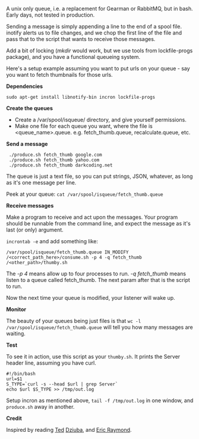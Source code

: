 A unix only queue, i.e. a replacement for Gearman or RabbitMQ, but in bash. Early days, not tested in production.

Sending a message is simply appending a line to the end of a spool file. inotify alerts us to file changes, and we chop the first line of the file and pass that to the script that wants to receive those messages.

Add a bit of locking (_mkdir_ would work, but we use tools from lockfile-progs package), and you have a functional queueing system.

Here's a setup example assuming you want to put urls on your queue - say you want to fetch thumbnails for those urls.

**Dependencies**

    sudo apt-get install libnotify-bin incron lockfile-progs

**Create the queues**

- Create a /var/spool/isqueue/ directory, and give yourself permissions.
- Make one file for each queue you want, where the file is <queue_name>.queue. e.g. fetch_thumb.queue, recalculate.queue, etc.

**Send a message**

     ./produce.sh fetch_thumb google.com
     ./produce.sh fetch_thumb yahoo.com
     ./produce.sh fetch_thumb darkcoding.net

The queue is just a text file, so you can put strings, JSON, whatever, as long as it's one message per line.

Peek at your queue: `cat /var/spool/isqueue/fetch_thumb.queue`

**Receive messages**

Make a program to receive and act upon the messages. Your program should be runnable from the command line, and expect the message as it's last (or only) argument.

`incrontab -e` and add something like:

    /var/spool/isqueue/fetch_thumb.queue IN_MODIFY /<correct_path_here>/consume.sh -p 4 -q fetch_thumb /<other_path>/thumby.sh

The _-p 4_ means allow up to four processes to run. _-q fetch_thumb_ means listen to a queue called fetch_thumb. The next param after that is the script to run.

Now the next time your queue is modified, your listener will wake up.

**Monitor**

The beauty of your queues being just files is that `wc -l /var/spool/isqueue/fetch_thumb.queue` will tell you how many messages are waiting.

**Test**

To see it in action, use this script as your `thumby.sh`. It prints the Server header line, assuming you have curl.

    #!/bin/bash
    url=$1
    S_TYPE=`curl -s --head $url | grep Server`
    echo $url $S_TYPE >> /tmp/out.log

Setup incron as mentioned above, `tail -f /tmp/out.log` in one window, and `produce.sh` away in another.

**Credit**

Inspired by reading [Ted](http://teddziuba.com/2011/03/monitoring-theory.html) [Dziuba](http://teddziuba.com/2011/02/the-case-against-queues.html), and [Eric Raymond](http://www.faqs.org/docs/artu/).

